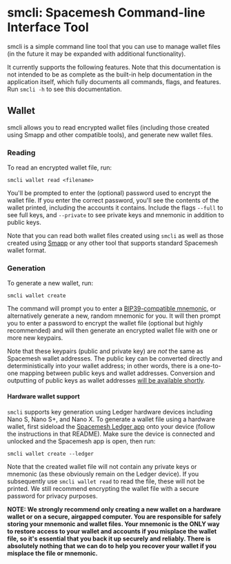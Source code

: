 # smcli: Spacemesh Command-line Interface Tool

smcli is a simple command line tool that you can use to manage wallet files (in the future it may be expanded with additional functionality).

It currently supports the following features. Note that this documentation is not intended to be as complete as the built-in help documentation in the application itself, which fully documents all commands, flags, and features. Run `smcli -h` to see this documentation.

## Wallet

smcli allows you to read encrypted wallet files (including those created using Smapp and other compatible tools), and generate new wallet files.

### Reading

To read an encrypted wallet file, run:

```
smcli wallet read <filename>
```

You'll be prompted to enter the (optional) password used to encrypt the wallet file. If you enter the correct password, you'll see the contents of the wallet printed, including the accounts it contains. Include the flags `--full` to see full keys, and `--private` to see private keys and mnemonic in addition to public keys.

Note that you can read both wallet files created using `smcli` as well as those created using [Smapp](https://github.com/spacemeshos/smapp/) or any other tool that supports standard Spacemesh wallet format.

### Generation

To generate a new wallet, run:

```
smcli wallet create
```

The command will prompt you to enter a [BIP39-compatible mnemonic](https://github.com/bitcoin/bips/blob/master/bip-0039.mediawiki), or alternatively generate a new, random mnemonic for you. It will then prompt you to enter a password to encrypt the wallet file (optional but highly recommended) and will then generate an encrypted wallet file with one or more new keypairs.

Note that these keypairs (public and private key) are _not_ the same as Spacemesh wallet addresses. The public key can be converted directly and deterministically into your wallet address; in other words, there is a one-to-one mapping between public keys and wallet addresses. Conversion and outputting of public keys as wallet addresses [will be available shortly](https://github.com/spacemeshos/smcli/issues/38).

#### Hardware wallet support

`smcli` supports key generation using Ledger hardware devices including Nano S, Nano S+, and Nano X. To generate a wallet file using a hardware wallet, first sideload the [Spacemesh Ledger app](https://github.com/spacemeshos/app-spacemesh) onto your device (follow the instructions in that README). Make sure the device is connected and unlocked and the Spacemesh app is open, then run:

```
smcli wallet create --ledger
```

Note that the created wallet file will not contain any private keys or mnemonic (as these obviously remain on the Ledger device). If you subsequently use `smcli wallet read` to read the file, these will not be printed. We still recommend encrypting the wallet file with a secure password for privacy purposes.

**NOTE: We strongly recommend only creating a new wallet on a hardware wallet or on a secure, airgapped computer. You are responsible for safely storing your mnemonic and wallet files. Your mnemonic is the ONLY way to restore access to your wallet and accounts if you misplace the wallet file, so it's essential that you back it up securely and reliably. There is absolutely nothing that we can do to help you recover your wallet if you misplace the file or mnemonic.**
